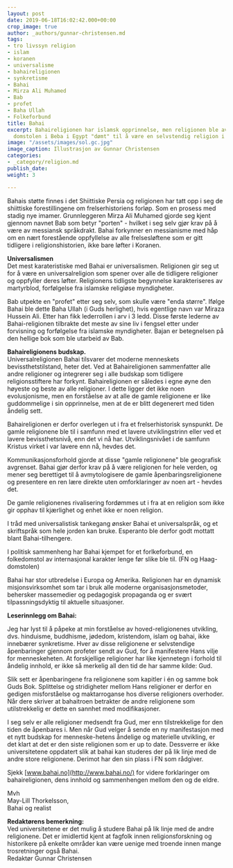 ```yaml
---
layout: post
date: 2019-06-18T16:02:42.000+00:00
crop_image: true
author: _authors/gunnar-christensen.md
tags:
- tro livssyn religion
- islam
- koranen
- universalisme
- bahaireligionen
- synkretisme
- Bahai
- Mirza Ali Muhamed
- Bab
- profet
- Baha Ullah
- Folkeforbund
title: Bahai
excerpt: Bahaireligionen har islamsk opprinnelse, men religionen ble av den islamske
  domstolen i Beba i Egypt "dømt" til å være en selvstendig religion i 1925.
image: "/assets/images/sol.gc.jpg"
image_caption: Illustrasjon av Gunnar Christensen
categories:
- _category/religion.md
publish_date: 
weight: 3

---
```

Bahais støtte finnes i det Shiittiske Persia og religionen har tatt opp i seg de shiittiske forestillingene om frelserhistoriens forløp. Som en prosess med stadig nye imamer. Grunnleggeren Mirza Ali Muhamed gjorde seg kjent gjennom navnet Bab som betyr "porten" - hvilket i seg selv gjør krav på å være av messiansk språkdrakt. Bahai forkynner en messianisme med håp om en nært forestående oppfyllelse av alle frelsesløftene som er gitt tidligere i religionshistorien, ikke bare løfter i Koranen.

**Universalismen**  
Det mest karateristiske med Bahai er universalismen. Religionen gir seg ut for å være en universalreligion som spener over alle de tidligere religioner og oppfyller deres løfter. Religionens tidligste begynnelse karakteriseres av martyrblod, forfølgelse fra islamske religiøse myndigheter.

Bab utpekte en "profet" etter seg selv, som skulle være "enda større". Ifølge Bahai ble dette Baha Ullah (i Guds herlighet), hvis egentlige navn var Miraza Hussein Ali. Etter han fikk lederrollen i arv i 3 ledd. Disse første lederne av Bahai-religionen tilbrakte det meste av sine liv i fengsel etter under forvisning og forfølgelse fra islamske myndigheter. Bajan er betegnelsen på den hellige bok som ble utarbeid av Bab.

**Bahaireligionens budskap.**  
Universalreligionen Bahai tilsvarer det moderne menneskets bevissthetstilstand, heter det. Ved at Bahaireligionen sammenfatter alle andre religioner og integrerer seg i alle budskap som tidligere religionsstiftere har forkynt. Bahaireligionen er således i egne øyne den høyeste og beste av alle religioner. I dette ligger det ikke noen evolusjonisme, men en forståelse av at alle de gamle religionene er like guddommelige i sin opprinnelse, men at de er blitt degenerert med tiden åndelig sett.

Bahaireligionen er derfor overlegen ut i fra et frelserhistorisk synspunkt. De gamle religionene ble til i samfunn med et lavere utviklingstrinn eller ved et lavere bevissthetsnivå, enn det vi nå har. Utviklingsnivået i de samfunn Kristus virket i var lavere enn nå, hevdes det.

Kommunikasjonsforhold gjorde at disse "gamle religionene" ble geografisk avgrenset. Bahai gjør derfor krav på å være religionen for hele verden, og mener seg berettiget til å avmytologisere de gamle åpenbaringsreligionene og presentere en ren lære direkte uten omforklaringer av noen art - hevdes det.

De gamle religionenes rivalisering fordømmes ut i fra at en religion som ikke gir opphav til kjærlighet og enhet ikke er noen religion.

I tråd med universalistisk tankegang ønsker Bahai et universalspråk, og et skriftspråk som hele jorden kan bruke. Esperanto ble derfor godt mottatt blant Bahai-tilhengere.

I politisk sammenheng har Bahai kjempet for et forlkeforbund, en folkedomstol av internasjonal karakter lenge før slike ble til. (FN og Haag-domstolen)

Bahai har stor utbredelse i Europa og Amerika. Religionen har en dynamisk misjonsvirksomhet som tar i bruk alle moderne organisasjonsmetoder, behersker massemedier og pedagogisk propaganda og er svært tilpassningsdyktig til aktuelle situasjoner.

**Leserinnlegg om Bahai:**

Jeg har lyst til å påpeke at min forståelse av hoved-religionenes utvikling, dvs. hinduisme, buddhisme, jødedom, kristendom, islam og bahai, ikke innebærer synkretisme. Hver av disse religionene er selvstendige åpenbaringer gjennom profeter sendt av Gud, for å manifestere Hans vilje for menneskeheten. At forskjellige religioner har like kjennetegn i forhold til åndelig innhold, er ikke så merkelig all den tid de har samme kilde: Gud.

Slik sett er åpenbaringene fra religionene som kapitler i én og samme bok Guds Bok. Splittelse og stridigheter mellom Hans religioner er derfor en gedigen misforståelse og maktarroganse hos diverse religioners overhoder. Når dere skriver at bahaitroen betrakter de andre religionene som utilstrekkelig er dette en sannhet med modifikasjoner.

I seg selv er alle religioner medsendt fra Gud, mer enn tilstrekkelige for den tiden de åpenbares i. Men når Gud velger å sende en ny manifestasjon med et nytt budskap for menneske-hetens åndelige og materielle utvikling, er det klart at det er den siste religionen som er up to date. Dessverre er ikke universitetene oppdatert slik at bahai kan studeres der på lik linje med de andre store religionene. Derimot har den sin plass i FN som rådgiver.

Sjekk [www.bahai.no](http://www.bahai.no/) for videre forklaringer om bahaireligionen, dens innhold og sammenhengen mellom den og de eldre.

Mvh  
May-Lill Thorkelsson,  
Bahai og realist

**Redaktørens bemerkning:**  
Ved universitetene er det mulig å studere Bahai på lik linje med de andre religionene. Det er imidlertid kjent at fagfolk innen religionsforskning og historikere på enkelte områder kan være uenige med troende innen mange trosretninger også Bahai.  
Redaktør Gunnar Christensen